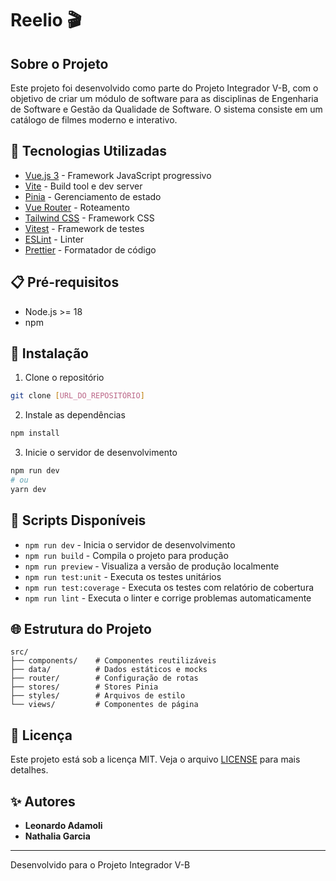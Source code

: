 # Reelio 🎬

## Sobre o Projeto

Este projeto foi desenvolvido como parte do Projeto Integrador V-B, com o objetivo de criar um módulo de software para as disciplinas de Engenharia de Software e Gestão da Qualidade de Software. O sistema consiste em um catálogo de filmes moderno e interativo.

## 🚀 Tecnologias Utilizadas

- [Vue.js 3](https://vuejs.org/) - Framework JavaScript progressivo
- [Vite](https://vitejs.dev/) - Build tool e dev server
- [Pinia](https://pinia.vuejs.org/) - Gerenciamento de estado
- [Vue Router](https://router.vuejs.org/) - Roteamento
- [Tailwind CSS](https://tailwindcss.com/) - Framework CSS
- [Vitest](https://vitest.dev/) - Framework de testes
- [ESLint](https://eslint.org/) - Linter
- [Prettier](https://prettier.io/) - Formatador de código

## 📋 Pré-requisitos

- Node.js >= 18
- npm

## 🔧 Instalação

1. Clone o repositório

```bash
git clone [URL_DO_REPOSITÓRIO]
```

2. Instale as dependências

```bash
npm install
```

3. Inicie o servidor de desenvolvimento

```bash
npm run dev
# ou
yarn dev
```

## 🏃 Scripts Disponíveis

- `npm run dev` - Inicia o servidor de desenvolvimento
- `npm run build` - Compila o projeto para produção
- `npm run preview` - Visualiza a versão de produção localmente
- `npm run test:unit` - Executa os testes unitários
- `npm run test:coverage` - Executa os testes com relatório de cobertura
- `npm run lint` - Executa o linter e corrige problemas automaticamente

## 🌐 Estrutura do Projeto

```
src/
├── components/    # Componentes reutilizáveis
├── data/          # Dados estáticos e mocks
├── router/        # Configuração de rotas
├── stores/        # Stores Pinia
├── styles/        # Arquivos de estilo
└── views/         # Componentes de página
```

## 📝 Licença

Este projeto está sob a licença MIT. Veja o arquivo [LICENSE](LICENSE) para mais detalhes.

## ✨ Autores

- **Leonardo Adamoli**
- **Nathalia Garcia**

---

Desenvolvido para o Projeto Integrador V-B
